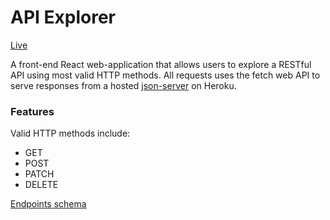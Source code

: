 # API Explorer

[Live](https://laed37.github.io/api-explorer)

A front-end React web-application that allows users to explore a RESTful API using most valid HTTP methods. All requests uses the fetch web API to serve responses from a hosted [json-server](https://github.com/typicode/json-server) on Heroku.

### Features
Valid HTTP methods include:
- GET
- POST
- PATCH
- DELETE

[Endpoints schema](./docs/schema.md)
